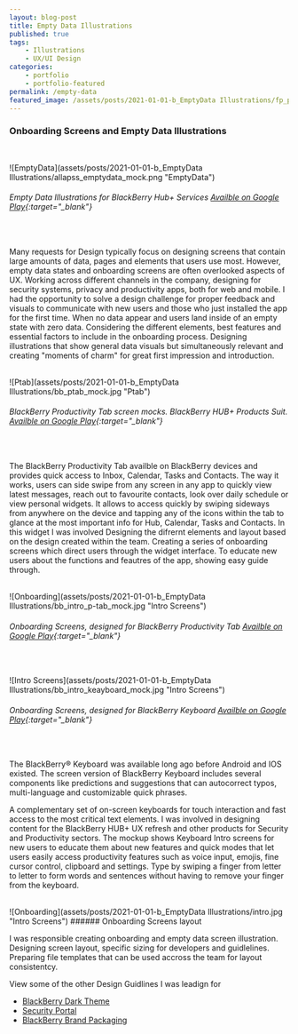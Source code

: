 ```yaml
---
layout: blog-post
title: Empty Data Illustrations
published: true
tags: 
    - Illustrations
    - UX/UI Design
categories:
    - portfolio
    - portfolio-featured
permalink: /empty-data
featured_image: /assets/posts/2021-01-01-b_EmptyData Illustrations/fp_ph_bberry_emptydata.png
---
```

### Onboarding Screens and Empty Data Illustrations
<br>

![EmptyData](assets/posts/2021-01-01-b_EmptyData Illustrations/allapss_emptydata_mock.png "EmptyData")
###### Empty Data Illustrations for BlackBerry Hub+ Services [Availble on Google Play](https://play.google.com/store/apps/details?id=com.blackberry.infrastructure){:target="_blank"}  
<br>

Many requests for Design typically focus on designing screens that contain large amounts of data, pages and elements that users use most. However, empty data states and onboarding screens are often overlooked aspects of UX. Working across different channels in the company, designing for security systems, privacy and productivity apps, both for web and mobile. I had the opportunity to solve a design challenge for proper feedback and visuals to communicate with new users and those who just installed the app for the first time. When no data appear and users land inside of an empty state with zero data. 
Considering the different elements, best features and essential factors to include in the onboarding process. 
Designing illustrations that show general data visuals but simultaneously relevant and creating "moments of charm" for great first impression and introduction.
<br>
<br>


![Ptab](assets/posts/2021-01-01-b_EmptyData Illustrations/bb_ptab_mock.jpg "Ptab")
###### BlackBerry Productivity Tab screen mocks. BlackBerry HUB+ Products Suit. [Availble on Google Play](https://play.google.com/store/apps/details?id=com.blackberry.productivityedge&hl=en_CA&gl=US){:target="_blank"}  


<br>

The BlackBerry Productivity Tab availble on BlackBerry devices and provides quick access to Inbox, Calendar, Tasks and Contacts.
The way it works, users can side swipe from any screen in any app to quickly view latest messages, reach out to favourite contacts, look over daily schedule or view personal widgets. It allows to access quickly by swiping sideways from anywhere on the device and tapping any of the icons within the tab to glance at the most important info for Hub, Calendar, Tasks and Contacts. In this widget I was involved Designing the difrernt elements and layout based on the design created within the team. 
Creating a series of onboarding screens which direct users through the widget interface. To educate new users about the functions and feautres of the app, showing easy guide through. 
<br>
<br>

![Onboarding](assets/posts/2021-01-01-b_EmptyData Illustrations/bb_intro_p-tab_mock.jpg "Intro Screens")

###### Onboarding Screens, designed for BlackBerry Productivity Tab [Availble on Google Play](https://play.google.com/store/apps/details?id=com.blackberry.productivityedge&hl=en_CA&gl=US){:target="_blank"}  


<br>

![Intro Screens](assets/posts/2021-01-01-b_EmptyData Illustrations/bb_intro_keayboard_mock.jpg "Intro Screens")

###### Onboarding Screens, designed for BlackBerry Keyboard [Availble on Google Play](https://play.google.com/store/apps/details?id=com.blackberry.keyboard&hl=en_CA&gl=US){:target="_blank"} 
<br>

The BlackBerry® Keyboard was available long ago before Android and IOS existed. The screen version of BlackBerry Keyboard includes several components like predictions and suggestions that can autocorrect typos, multi-language and customizable quick phrases.

A complementary set of on-screen keyboards for touch interaction and fast access to the most critical text elements. I was involved in designing content for the BlackBerry HUB+ UX refresh and other products for Security and Productivity sectors. The mockup shows Keyboard Intro screens for new users to educate them about new features and quick modes that let users easily access productivity features such as voice input, emojis, fine cursor control, clipboard and settings. Type by swiping a finger from letter to letter to form words and sentences without having to remove your finger from the keyboard.

<br>
![Onboarding](assets/posts/2021-01-01-b_EmptyData Illustrations/intro.jpg "Intro Screens")
###### Onboarding Screens layout  
<br> 

I was responsible creating onboarding and empty data screen illustration. Designing screen layout, specific sizing for developers and guidlelines. 
Preparing file templates that can be used accross the team for layout consistentcy. 

View some of the other Design Guidlines I was leadign for


- [BlackBerry Dark Theme](/dark-theme) 
- [Security Portal](/design-guidelines)
- [BlackBerry Brand Packaging](/bb-brand) 








